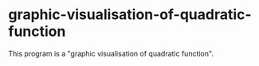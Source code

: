 # graphic-visualisation-of-quadratic-function
This program is  a "graphic visualisation of quadratic function". 
